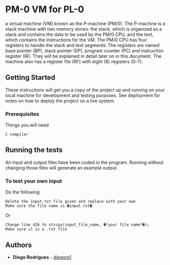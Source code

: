 # PM-0 VM for PL-0

a  virtual  machine  (VM)  known  as  the  P-machine 
(PM/0).  The  P-machine  is  a  stack  machine  with  two  memory  stores:  the  stack,  which  is 
organized  as  a  stack  and  contains  the  data  to  be  used  by  the  PM/0  CPU,  and  the  text, 
which contains the instructions for the VM. The PM/0 CPU has four registers to handle the 
stack  and  text  segments:  The  registers  are  named  base  pointer  (BP),  stack  pointer  (SP), 
program counter (PC) and instruction register (IR). They will be explained in detail later on 
in this document. The machine also has a register file (RF) with eight (8) registers (0-7).

## Getting Started

These instructions will get you a copy of the project up and running on your local machine for development and testing purposes. See deployment for notes on how to deploy the project on a live system.

### Prerequisites

Things you will need

```
C compiler
```

## Running the tests

An input and output files have been coded in the program. Running without changing those files will generate an example output.

### To test your own input 

Do the following

```
Delete the input.txt file given and replace with your own
Make sure the file name is �input.txt�
```
Or
```
Change line 426 to strcpy(input_file_name, �*your file name*�);
Make sure it is a .txt file
```





## Authors

* **Diego Rodrigues** - [diegoro1](https://github.com/diegoro1)

